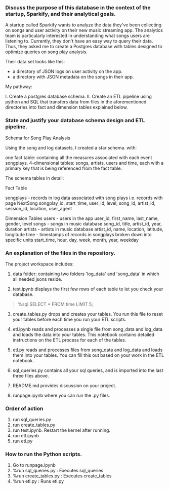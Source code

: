 

### Discuss the purpose of this database in the context of the startup, Sparkify, and their analytical goals.

A startup called Sparkify wants to analyze the data they've been collecting on songs and user activity on their new music streaming app. The analytics team is particularly interested in understanding what songs users are listening to. Currently, they don't have an easy way to query their data. Thus, they asked me to create a Postgres database with tables designed to optimize queries on song play analysis. 

Their data set looks like this:
- a directory of JSON logs on user activity on the app.
- a directory with JSON metadata on the songs in their app.

My pathway:

I. Create a postgres database schema.
II. Create an ETL pipeline using python and SQL that transfers data from files in the aforementioned directories into fact and dimension tables explained below.


### State and justify your database schema design and ETL pipeline.

Schema for Song Play Analysis

 Using the song and log datasets, I created a star schema. with:

one fact table: containing all the measures associated with each event songplays.
 4-dimensional tables: songs, artists, users and time, each with a primary key that is being referenced from the fact table.

 The schema tables in detail:

Fact Table

songplays - records in log data associated with song plays i.e. records with page NextSong
songplay_id, start_time, user_id, level, song_id, artist_id, session_id, location, user_agent

Dimension Tables
users - users in the app
user_id, first_name, last_name, gender, level
songs - songs in music database
song_id, title, artist_id, year, duration
artists - artists in music database
artist_id, name, location, latitude, longitude
time - timestamps of records in songplays broken down into specific units
start_time, hour, day, week, month, year, weekday




### An explanation of the files in the repository.

The project workspace includes:

1. data folder: containing two folders 'log_data' and 'song_data' in which all needed jsons reside.

2. test.ipynb displays the first few rows of each table to let you check your database.

> %sql SELECT * FROM time LIMIT 5;


3. create_tables.py drops and creates your tables. You run this file to reset your tables before each time you run your ETL scripts.

4. etl.ipynb reads and processes a single file from song_data and log_data and loads the data into your tables. This notebook contains detailed instructions on the ETL process for each of the tables.

5. etl.py reads and processes files from song_data and log_data and loads them into your tables. You can fill this out based on your work in the ETL notebook.

6. sql_queries.py contains all your sql queries, and is imported into the last three files above.

7. README.md provides discussion on your project.

8. runpage.ipynb where you can run the .py files.


### Order of action

1. run sql_queries.py
2. run create_tables.py
3. run test.ipynb. Restart the kernel after running.
4. run etl.ipynb
5. run etl.py





### How to run the Python scripts.

1. Go to runpage.ipynb
2. %run sql_queries.py : Executes sql_queries
3. %run create_tables.py : Executes create_tables
4. %run etl.py : Runs etl.py





